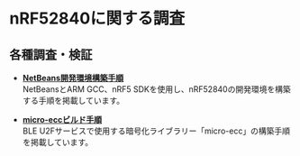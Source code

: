 # nRF52840に関する調査

## 各種調査・検証

* <b>[NetBeans開発環境構築手順](NETBEANS.md)</b><br>
NetBeansとARM GCC、nRF5 SDKを使用し、nRF52840の開発環境を構築する手順を掲載しています。

* <b>[micro-eccビルド手順](BUILDMECC.md) </b><br>
BLE U2Fサービスで使用する暗号化ライブラリー「micro-ecc」の構築手順を掲載しています。
